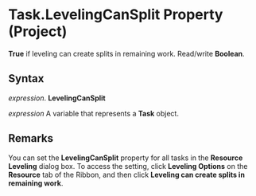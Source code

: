 
# Task.LevelingCanSplit Property (Project)

 **True** if leveling can create splits in remaining work. Read/write **Boolean**.


## Syntax

 _expression_. **LevelingCanSplit**

 _expression_ A variable that represents a **Task** object.


## Remarks

You can set the  **LevelingCanSplit** property for all tasks in the **Resource Leveling** dialog box. To access the setting, click **Leveling Options** on the **Resource** tab of the Ribbon, and then click **Leveling can create splits in remaining work**.

